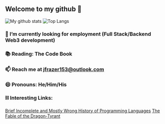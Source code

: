
## Welcome to my github 👋 

![My github stats](https://github-readme-stats.vercel.app/api?username=jfrazier-eth&count_private=true&show_icons=false&theme=vue&hide=issues) ![Top Langs](https://github-readme-stats.vercel.app/api/top-langs/?username=jfrazier-eth&layout=compact)

### 🔭 I’m currently looking for employment (Full Stack/Backend Web3 development)

### 📚 Reading: The Code Book

### 📫 Reach me at jfrazer153@outlook.com

### 😄 Pronouns: He/Him/His

### ⛓ Interesting Links:
[Brief Incomplete and Mostly Wrong History of Programming Languages](http://james-iry.blogspot.com/2009/05/brief-incomplete-and-mostly-wrong.html)
[The Fable of the Dragon-Tyrant](https://www.nickbostrom.com/fable/dragon.html)
